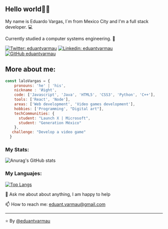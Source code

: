 ## Hello world👋🏼

My name is Eduardo Vargas, I´m from Mexico City and I'm a full stack developer. 💻

Currently studied a computer systems engineering. 👾

[![Twitter: eduantvarmau](https://img.shields.io/twitter/follow/eduantvarmau?style=social)](https://twitter.com/eduantvarmau)
[![Linkedin: eduantvarmau](https://img.shields.io/badge/-eduantvarmau-blue?style=flat-square&logo=Linkedin&logoColor=white&link=https://www.linkedin.com/in/eduantvarmau/)](https://www.linkedin.com/in/eduantvarmau/)
[![GitHub eduantvarmau](https://img.shields.io/github/followers/eduantvarmau?label=follow&style=social)](https://github.com/FernandaOchoa)

## More about me:

```javascript
const laloVargas = {
    pronouns: 'he' | 'his',
    nickname : 'Иight',
    code: ['Javascript', 'Java', 'HTML5', 'CSS3', 'Python', 'C++'],
    tools: ['React', 'Node'],
    areas: ['Web development', 'Video games development'],
    hobbies: ['Programming', "Digital art"],
    techCommunities: {
      student: "Launch X | Microsoft",
      student: "Generation México"
    },
   challenge: "Develop a video game"
  }
```

### My Stats:

![Anurag's GitHub stats](https://github-readme-stats.vercel.app/api?username=eduantvarmau&show_icons=true&theme=github_dark)

### My Languajes:

[![Top Langs](https://github-readme-stats.vercel.app/api/top-langs/?username=eduantvarmau&langs_count=8&layout=compact&theme=github_dark)](https://github.com/anuraghazra/github-readme-stats)

🌱 Ask me about about anything, I am happy to help

📫 How to reach me: eduant.varmau@gmail.com

---

⭐ By [@eduantvarmau](https://github.com/eduantvarmau)



<!--
**DevNight98/DevNight98** is a ✨ _special_ ✨ repository because its `README.md` (this file) appears on your GitHub profile.

Here are some ideas to get you started:


- 🔭 I’m currently working on ...
- 🌱 I’m currently learning ...
- 👯 I’m looking to collaborate on ...
- 🤔 I’m looking for help with ...
- 💬 Ask me about ...
- 📫 How to reach me: ...
- 😄 Pronouns: ...
- ⚡ Fun fact: ...
-->
